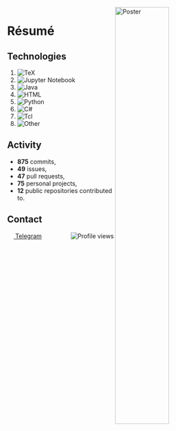 <img width="50%" align="right" alt="Poster" src="https://user-images.githubusercontent.com/70258211/191231654-8d8d3483-0a60-426f-b342-ee60de97540c.jpeg" />

# Résumé

## Technologies

1. ![TeX](https://img.shields.io/static/v1?style=flat&label=%E2%A0%80&color=555&labelColor=%233D6117&message=TeX%EF%B8%B138.8%25)
1. ![Jupyter Notebook](https://img.shields.io/static/v1?style=flat&label=%E2%A0%80&color=555&labelColor=%23DA5B0B&message=Jupyter%20Notebook%EF%B8%B125%25)
1. ![Java](https://img.shields.io/static/v1?style=flat&label=%E2%A0%80&color=555&labelColor=%23b07219&message=Java%EF%B8%B114.1%25)
1. ![HTML](https://img.shields.io/static/v1?style=flat&label=%E2%A0%80&color=555&labelColor=%23e34c26&message=HTML%EF%B8%B112.6%25)
1. ![Python](https://img.shields.io/static/v1?style=flat&label=%E2%A0%80&color=555&labelColor=%233572A5&message=Python%EF%B8%B13.7%25)
1. ![C#](https://img.shields.io/static/v1?style=flat&label=%E2%A0%80&color=555&labelColor=%23178600&message=C%23%EF%B8%B13.5%25)
1. ![Tcl](https://img.shields.io/static/v1?style=flat&label=%E2%A0%80&color=555&labelColor=%23e4cc98&message=Tcl%EF%B8%B11.2%25)
1. ![Other](https://img.shields.io/static/v1?style=flat&label=%E2%A0%80&color=555&labelColor=%23ededed&message=Other%EF%B8%B10.7%25)

## Activity

- **875** commits,
- **49** issues,
- **47** pull requests,
- **75** personal projects,
- **12** public repositories contributed to.

## Contact
[<img align="center" width="15px" src="https://cdn.svarun.dev/social/telegram.svg"/> Telegram](https://t.me/ValerianaOfficinalis) <img align="right" alt="Profile views" src="https://komarev.com/ghpvc/?username=ValeryVerkhoturov&style=flat" />
